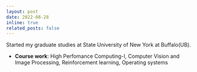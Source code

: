 ```yaml
---
layout: post
date: 2022-08-28
inline: true
related_posts: false
---
```


Started my graduate studies at State University of New York at Buffalo(UB).
<br>

- **Course work**: High Perfomance Computing-I, Computer Vision and Image Processing, Reinforcement learning, Operating systems
